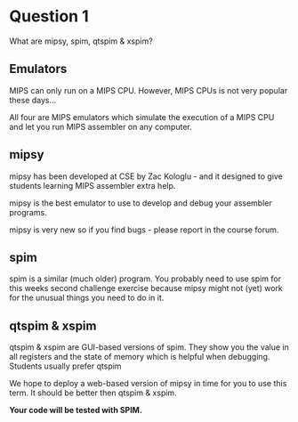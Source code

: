 # Question 1

What are mipsy, spim, qtspim & xspim?

## Emulators

MIPS can only run on a MIPS CPU. However, MIPS CPUs is not very popular these days... 

All four are MIPS emulators which simulate the execution of a MIPS CPU and let you run MIPS assembler on any computer.

## mipsy

mipsy has been developed at CSE by Zac Kologlu - and it designed to give students learning MIPS assembler extra help.

mipsy is the best emulator to use to develop and debug your assembler programs.

mipsy is very new so if you find bugs - please report in the course forum.

## spim

spim is a similar (much older) program. You probably need to use spim for this weeks second challenge exercise because mipsy might not (yet) work for the unusual things you need to do in it.

## qtspim & xspim

qtspim & xspim are GUI-based versions of spim. They show you the value in all registers and the state of memory which is helpful when debugging. Students usually prefer qtspim

We hope to deploy a web-based version of mipsy in time for you to use this term. It should be better then qtspim & xspim.

**Your code will be tested with SPIM.**
